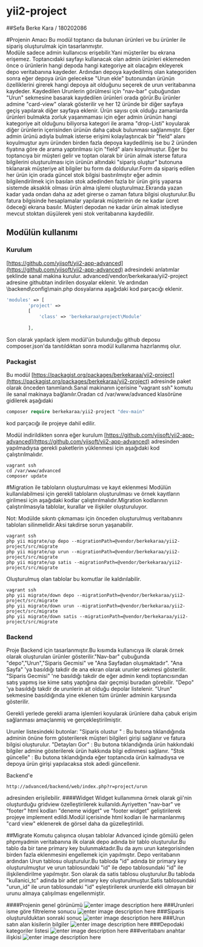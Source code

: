 # yii2-project
##Sefa Berke Kara / 180202086

#Projenin Amacı
Bu modül toptancı da bulunan ürünleri ve bu ürünler ile sipariş oluşturulmak için tasarlanmıştır.  
Modüle sadece admin kullanıcısı erişebilir.Yani müşteriler bu ekrana erişemez.
Toptancıdaki sayfayı kullanacak olan admin ürünleri eklemeden önce o ürünlerin hangi depoda hangi kategoriye ait olacağını ekleyerek depo veritabanına kaydeder.
Ardından depoya kaydedilmiş olan kategoriden sonra eğer depoya ürün gelecekse "Urun ekle" butonundan ürünün özelliklerini girerek hangi depoya ait olduğunu seçerek de urun veritabanına kaydeder.
Kaydedilen Urunlerin görülmesi için "nav-bar" çubuğundan "Urun" sekmesine basarak kaydedilen ürünleri orada görür.Bu ürünler admine "card-view" olarak gösterilir ve her 12 üründe bir diğer sayfaya geçiş yapılarak diğer sayfaya eklenir.
Ürün sayısı çok olduğu zamanlarda ürünleri bulmakta zorluk yaşanmaması için eğer admin ürünün hangi kategoriye ait olduğunu biliyorsa kategori ile arama "drop-Listi" koyularak diğer ürünlerin içerisinden ürünün daha çabuk bulunması sağlanmıştır.
Eğer admin ürünü adıyla bulmak isterse erişimi kolaylaştırıcak bir "field" alanı koyulmuştur aynı üründen birden fazla depoya kaydedilmiş ise bu 2 üründen fiyatına göre de arama yaptırılması için "field" alanı koyulmuştur.
Eğer bu toptancıya bir müşteri gelir ve toptan olarak bir ürün almak isterse fatura bilgilerini oluşturulması için ürünün altındaki "sipariş oluştur" butonuna tıklanarak müşteriye ait bilgiler bu form da doldurulur.Form da sipariş edilen her ürün için orada güncel stok bilgisi bastırılmıştır eğer admin bilgilendirilmek için basılan stok adedinden fazla bir ürün giriş yaparsa sistemde aksaklık olması ürün alma işlemi oluşturulmaz.Ekranda yazan kadar yada ondan daha az adet girerse o zaman fatura bilgisi oluşturulur.Bu fatura bilgisinde hesaplamalar yapılarak müşterinin de ne kadar ücret ödeceği ekrana basılır.
Müşteri depodan ne kadar ürün almak istediyse mevcut stoktan düşülerek yeni stok veritabanına kaydedilir.

## Modülün kullanımı
### Kurulum

[https://github.com/yiisoft/yii2-app-advanced](https://github.com/yiisoft/yii2-app-advanced) adresindeki anlatımlar şeklinde sanal makina kurulur.
advanced/vendor/berkekaraa/yii2-project adresine githubtan indirilen dosyalar eklenir. Ve ardından \backend\config\main.php dosyalarına aşağıdaki kod parçacığı eklenir.
```php
'modules' => [
        'project' =>
        [
            'class' => 'berkekaraa\project\Module'
            
        ],
```

Son olarak yapılack işlem modül'ün bulunduğu github deposu composer.json'da tanıtıldıktan sonra modül kullanıma hazırlanmış olur.

### Packagist
Bu modül [https://packagist.org/packages/berkekaraa/yii2-project](https://packagist.org/packages/berkekaraa/yii2-project) adresinde paket olarak önceden tanımlandı.Sanal makinanın içerisine "vagrant ssh" komutu ile sanal makinaya bağlanılır.Oradan cd /var/www/advanced klasörüne gidilerek aşağıdaki
```php
composer require berkekaraa/yii2-project "dev-main"
```
kod parçacığı ile projeye dahil edilir.

Modül indirildikten sonra eğer kurulum [https://github.com/yiisoft/yii2-app-advanced](https://github.com/yiisoft/yii2-app-advanced)  adresinden yapılmadıysa gerekli paketlerin yüklenmesi için aşağıdaki kod çalıştırılmalıdır.
```
vagrant ssh
cd /var/www/advanced
composer update

```

#Migration ile tabloların oluşturulması ve kayıt eklenmesi
Modülün kullanılabilmesi için gerekli tabloların oluşturulması ve örnek kayıtların girilmesi için aşağıdaki kodlar çalıştırılmalıdır.Migration kodlarının çalıştırılmasıyla tablolar, kurallar ve ilişkiler oluşturuluyor.

Not: Modülde sıkıntı çıkmaması için önceden oluşturulmuş veritabanını tabloları silinmelidir.Aksi takdirse sorun yaşanabilir.

```
vagrant ssh
php yii migrate/up depo --migrationPath=@vendor/berkekaraa/yii2-project/src/migrate
php yii migrate/up urun --migrationPath=@vendor/berkekaraa/yii2-project/src/migrate
php yii migrate/up satis --migrationPath=@vendor/berkekaraa/yii2-project/src/migrate
```

Oluşturulmuş olan tablolar bu komutlar ile kaldırılabilir.

```
vagrant ssh
php yii migrate/down depo --migrationPath=@vendor/berkekaraa/yii2-project/src/migrate
php yii migrate/down urun --migrationPath=@vendor/berkekaraa/yii2-project/src/migrate
php yii migrate/down satis --migrationPath=@vendor/berkekaraa/yii2-project/src/migrate
```

### Backend

Proje Backend için tasarlanmıştır.Bu kısımda kullanıcıya ilk olarak örnek olarak oluşturulan ürünler gösterilir."Nav-bar" çubuğunda "depo","Urun","Siparis Gecmisi" ve "Ana Sayfadan oluşmaktadır".
"Ana Sayfa" 'ya basıldığı takdir de ana ekran olarak urunler sekmesi gösterilir.
"Siparis Gecmisi" 'ne basıldığı takdir de eğer admin kendi toptancısından satış yapmış ise kime satış yaptığına dair geçmişi buradan görebilir.
"Depo" 'ya basıldığı takdir de urunlerin ait olduğu depolar listelenir.
"Urun" sekmesine basıldığında yine eklenen tüm ürünler adminin karşısında gösterilir.

Gerekli yerlede gerekli arama işlemleri koyularak ürünlere daha çabuk erişim sağlanması amaçlanmiş ve gerçekleştirilmiştir.

Urunler listesindeki butonlar:
"Siparis olustur " : Bu butona tıklandığında adminin önüne form gösterilerek müşteri bilgileri girişi sağlanır ve fatura bilgisi oluşturulur.
"Detayları Gor" : Bu butona tıklandığında ürün hakkındaki bilgiler admine gösterilerek ürün hakkında bilgi edinmesi sağlanır.
"Stok güncelle" : Bu butona tıklandığında eğer toptancıda ürün kalmadıysa ve depoya ürün girişi yapılacaksa stok adedi güncellenir.

Backend'e
```
http://advanced/backend/web/index.php?r=project/urun
```

adresinden erişilebilir.
####Widget
Widget kullanımına örnek olarak gii'nin oluşturduğu gridview özelleştirilerek kullanıldı.Ayriyetten "nav-bar" ve "footer" html kodları "deneme widget" ve "footer widget" geliştirilerek projeye implement edildi.Modül içerisinde html kodları ile harmanlanmış "card view" eklenerek de görsel daha da güzelleştirildi.

##Migrate Komutu çalışınca oluşan tablolar
Advanced içinde gömülü gelen phpmyadmin veritabanına ilk olarak depo adında bir tablo oluşturulur.Bu tablo da bir tane primary key bulunmaktadır.Bu da aynı urun kategorisinden birden fazla eklenmesini engellemek için yapılmıştır.
Depo veritabanın ardından Urun tablosu oluşturulur.Bu tabloda "id" adında bir primary key oluşturulmuştur ve urun tablosundaki "id" ile depo tablosundaki "id" ile ilişkilendirilme yapılmıştır.
Son olarak da satis tablosu oluşturulur.Bu tabloda "kullanici_tc" adinda bir adet primary key oluşturulmuştur.Satis tablosundaki "urun_id" ile urun tablosundaki "id" eşleştirilerek urunlerde ekli olmayan bir urunu almaya çalışılması engellenmiştir.

####Projenin genel görünümü
![enter image description here](src/images/2.png)
###Urunleri isme göre filtreleme sonucu
![enter image description here](src/images/3.png)
###Siparis oluşturulduktan sonraki sonuç
![enter image description here](src/images/4.png)
###Urun satın alan kisilerin bilgiler
![enter image description here](src/images/5.png)
###Depodaki kategoriler listesi
![enter image description here](src/images/6.png)
###veritabanı anahtar ilişkisi
![enter image description here](src/images/1.png)

